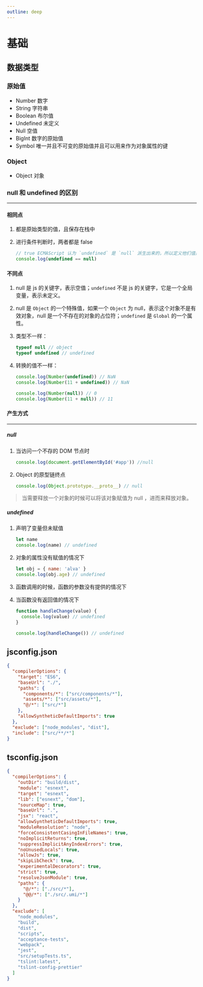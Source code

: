 ```yaml
---
outline: deep
---
```


# 基础

## 数据类型

### 原始值

- Number 数字
- String 字符串
- Boolean 布尔值
- Undefined 未定义
- Null 空值
- BigInt 数字的原始值
- Symbol 唯一并且不可变的原始值并且可以用来作为对象属性的键

### Object

- Object 对象

### null 和 undefined 的区别

---

#### 相同点

1. 都是原始类型的值，且保存在栈中
2. 进行条件判断时，两者都是 false

   ```js
   // true ECMAScript 认为 `undefined` 是 `null` 派生出来的，所以定义他们值是相同的
   console.log(undefined == null)
   ```

#### 不同点

1. null 是 js 的关键字，表示空值；`undefined` 不是 js 的关键字，它是一个全局变量，表示未定义。
2. null 是 `Object` 的一个特殊值，如果一个 `Object` 为 null，表示这个对象不是有效对象，null 是一个不存在的对象的占位符；`undefined` 是 `Global` 的一个属性。
3. 类型不一样：

   ```js
   typeof null // object
   typeof undefined // undefined
   ```

4. 转换的值不一样：

   ```js
   console.log(Number(undefined)) // NaN
   console.log(Number(11 + undefined)) // NaN

   console.log(Number(null)) // 0
   console.log(Number(11 + null)) // 11
   ```

#### 产生方式

---

##### null

1. 当访问一个不存的 DOM 节点时

   ```js
   console.log(document.getElementById('#app')) //null
   ```

2. Object 的原型链终点

   ```js
   console.log(Object.prototype.__proto__) // null
   ```

> 当需要释放一个对象的时候可以将该对象赋值为 null ，进而来释放对象。

##### undefined

1. 声明了变量但未赋值

   ```js
   let name
   console.log(name) // undefined
   ```

2. 对象的属性没有赋值的情况下

   ```js
   let obj = { name: 'alva' }
   console.log(obj.age) // undefined
   ```

3. 函数调用的时候，函数的参数没有提供的情况下

4. 当函数没有返回值的情况下

   ```js
   function handleChange(value) {
     console.log(value) // undefined
   }

   console.log(handleChange()) // undefined
   ```

## jsconfig.json

```json
{
  "compilerOptions": {
    "target": "ES6",
    "baseUrl": "./",
    "paths": {
      "components/*": ["src/components/*"],
      "assets/*": ["src/assets/*"],
      "@/*": ["src/*"]
    },
    "allowSyntheticDefaultImports": true
  },
  "exclude": ["node_modules", "dist"],
  "include": ["src/**/*"]
}
```

## tsconfig.json

```json
{
  "compilerOptions": {
    "outDir": "build/dist",
    "module": "esnext",
    "target": "esnext",
    "lib": ["esnext", "dom"],
    "sourceMap": true,
    "baseUrl": ".",
    "jsx": "react",
    "allowSyntheticDefaultImports": true,
    "moduleResolution": "node",
    "forceConsistentCasingInFileNames": true,
    "noImplicitReturns": true,
    "suppressImplicitAnyIndexErrors": true,
    "noUnusedLocals": true,
    "allowJs": true,
    "skipLibCheck": true,
    "experimentalDecorators": true,
    "strict": true,
    "resolveJsonModule": true,
    "paths": {
      "@/*": ["./src/*"],
      "@@/*": ["./src/.umi/*"]
    }
  },
  "exclude": [
    "node_modules",
    "build",
    "dist",
    "scripts",
    "acceptance-tests",
    "webpack",
    "jest",
    "src/setupTests.ts",
    "tslint:latest",
    "tslint-config-prettier"
  ]
}
```
